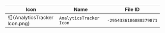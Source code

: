 | Icon | Name | File ID |
| ---  | ---  | ---     |
| ![](AnalyticsTracker Icon.png) | `AnalyticsTracker Icon` | `-2954336186880279871` |
